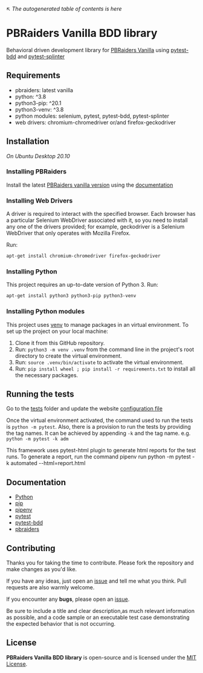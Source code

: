↖ _The autogenerated table of contents is here_


# PBRaiders Vanilla BDD library

Behavioral driven development library for [PBRaiders Vanilla](https://github.com/pbraiders/vanilla) using [pytest-bdd](https://github.com/pytest-dev/pytest-bdd) and [pytest-splinter](https://github.com/pytest-dev/pytest-splinter)

## Requirements

- pbraiders: latest vanilla
- python: ^3.8
- python3-pip: ^20.1
- python3-venv: ^3.8
- python modules: selenium, pytest, pytest-bdd, pytest-splinter
- web drivers: chromium-chromedriver or/and firefox-geckodriver

## Installation

*On Ubuntu Desktop 20.10*

### Installing PBRaiders

Install the latest [PBRaiders vanilla version](https://github.com/pbraiders/vanilla) using the [documentation](https://github.com/pbraiders/vanilla/blob/master/doc/install/install.fr_FR.md)

### Installing Web Drivers

A driver is required to interact with the specified browser. Each browser has a particular
Selenium WebDriver associated with it, so you need to install any one of the drivers
provided; for example, geckodriver is a Selenium WebDriver that only operates with
Mozilla Firefox.

Run:

```bash
apt-get install chromium-chromedriver firefox-geckodriver
```

### Installing Python

This project requires an up-to-date version of Python 3. Run:

```bash
apt-get install python3 python3-pip python3-venv
```

### Installing Python modules

This project uses [venv](https://docs.python.org/3.8/tutorial/venv.html) to manage packages in an virtual environment.
To set up the project on your local machine:

1. Clone it from this GitHub repository.
2. Run: `python3 -m venv .venv` from the command line in the project's root directory to create the virtual environment.
3. Run: `source .venv/bin/activate` to activate the virtual environment.
4. Run: `pip install wheel ; pip install -r requirements.txt` to install all the necessary packages.

## Running the tests

Go to the [tests](tests) folder and update the website [configuration file](tests/config.json)

Once the virtual environment activated, the command used to run the tests is `python -m pytest`.
Also, there is a provision to run the tests by providing the tag names.
It can be achieved by appending `-k` and the tag name. e.g. `python -m pytest -k adm`

This framework uses pytest-html plugin to generate html reports for the test runs.
To generate a report, run the command pipenv run python -m pytest -k automated --html=report.html

## Documentation

- [Python](https://docs.python.org/3.8/)
- [pip](https://pip.pypa.io/en/stable/)
- [pipenv](https://pipenv.pypa.io/en/latest/install/#installing-pipenv)
- [pytest](https://docs.pytest.org/en/stable/contents.html)
- [pytest-bdd](https://pytest-bdd.readthedocs.io/en/stable/)
- [pbraiders](https://github.com/pbraiders/vanilla/blob/master/doc/install/install.fr_FR.md)

## Contributing

Thanks you for taking the time to contribute. Please fork the repository and make changes as you'd like.

If you have any ideas, just open an [issue](https://github.com/pbraiders/vanilla-test-bdd/issues) and tell me what you think. Pull requests are also warmly welcome.

If you encounter any **bugs**, please open an [issue](https://github.com/pbraiders/vanilla-test-bdd/issues).

Be sure to include a title and clear description,as much relevant information as possible, and a code sample or an executable test case demonstrating the expected behavior that is not occurring.

## License

**PBRaiders Vanilla BDD library** is open-source and is licensed under the [MIT License](https://github.com/pbraiders/vanilla-test-bdd/blob/master/LICENSE).
